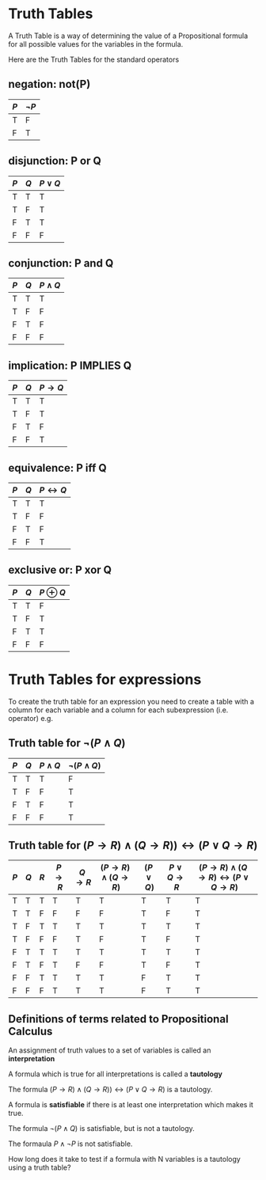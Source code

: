 # Truth Tables

A Truth Table is a way of determining the value of a Propositional formula
for all possible values for the variables in the formula. 

Here are the Truth Tables for the standard operators

## negation: not(P)

| $P$ | $\neg P$ |
| --- | --- |
| T | F |
| F | T |

## disjunction: P or Q

| $P$ | $Q$ | $P\vee Q$ |
| --- | --- | --- |
| T | T | T |
| T | F | T |
| F | T | T |
| F | F | F |

## conjunction: P and Q

| $P$ | $Q$ | $P\wedge Q$ |
| --- | --- | --- |
| T | T | T |
| T | F | F |
| F | T | F |
| F | F | F |

## implication: P IMPLIES Q

| $P$ | $Q$ | $P\rightarrow Q$ |
| --- | --- | --- |
| T | T | T |
| T | F | T |
| F | T | F |
| F | F | T |

## equivalence: P iff Q

| $P$ | $Q$ | $P\leftrightarrow Q$ |
| --- | --- | --- |
| T | T | T |
| T | F | F |
| F | T | F |
| F | F | T |

## exclusive or: P xor Q

| $P$ | $Q$ | $P \oplus Q$ |
| --- | --- | --- |
| T | T | F |
| T | F | T |
| F | T | T |
| F | F | F |

# Truth Tables for expressions
To create the truth table for an expression you need to create a table 
with a column for each variable and a column for each subexpression (i.e. operator)
e.g.

## Truth table for $\neg (P \wedge Q)$

| $P$ | $Q$ |  $P \wedge Q$ | $\neg (P \wedge Q)$  |
| --- | --- | --- | --- |
| T | T | T | F |
| T | F | F | T |
| F | T | F | T |
| F | F | F | T |


## Truth table for $(P \rightarrow R) \wedge(Q\rightarrow R)) \leftrightarrow (P\vee Q \rightarrow R)$

| $P$ | $Q$ | $R$ |  $P \rightarrow R$ | $Q \rightarrow R$  | $(P \rightarrow R) \wedge (Q \rightarrow R)$ | $(P \vee Q)$ | $P \vee Q \rightarrow R$ |      $(P \rightarrow R) \wedge (Q \rightarrow R)  \leftrightarrow (P \vee Q \rightarrow R)$
| --- | --- | --- | --- | --- | --- | --- | --- | --- |
| T   | T   | T   | T   | T   | T   | T   | T   | T   |
| T   | T   | F   | F   | F   | F   | T   | F   | T   |
| T   | F   | T   | T   | T   | T   | T   | T   | T   |
| T   | F   | F   | F   | T   | F   | T   | F   | T   |
| F   | T   | T   | T   | T   | T   | T   | T   | T   |
| F   | T   | F   | T   | F   | F   | T   | F   | T   |
| F   | F   | T   | T   | T   | T   | F   | T   | T   |
| F   | F   | F   | T   | T   | T   | F   | T   | T   |


## Definitions of terms related to Propositional Calculus
An assignment of truth values to a set of variables is called an __interpretation__

A formula which is true for all interpretations is called a __tautology__

The formula  $(P \rightarrow R) \wedge(Q\rightarrow R)) \leftrightarrow (P\vee Q \rightarrow R)$ is a tautology.

A formula is __satisfiable__ if there is at least one interpretation which makes it true.

The formula  $\neg (P \wedge Q)$ is satisfiable, but is not a tautology.

The formaula $P \wedge \neg P$ is not satisfiable.

How long does it take to test if a formula with N variables is a tautology using a truth table?

